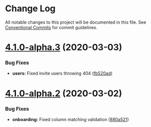 # Change Log

All notable changes to this project will be documented in this file.
See [Conventional Commits](https://conventionalcommits.org) for commit guidelines.

# [4.1.0-alpha.3](https://bitbucket.org/entrib/shopworx/compare/v4.1.0-alpha.2...v4.1.0-alpha.3) (2020-03-03)


### Bug Fixes

* **users:** Fixed invite users throwing 404 ([fb520ad](https://bitbucket.org/entrib/shopworx/commits/fb520adbcf0414bc1b2367d61556c04ed34eaab9))






# [4.1.0-alpha.2](https://bitbucket.org/entrib/shopworx/compare/v4.1.0-alpha.1...v4.1.0-alpha.2) (2020-03-02)


### Bug Fixes

* **onboarding:** Fixed column matching validation ([880a521](https://bitbucket.org/entrib/shopworx/commits/880a521045a619fa0113bded1693f5d461ec1c74))
